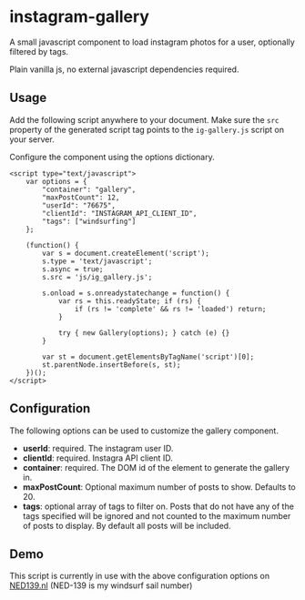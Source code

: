 # instagram-gallery

A small javascript component to load instagram photos for a user, optionally filtered by tags.

Plain vanilla js, no external javascript dependencies required.

## Usage
Add the following script anywhere to your document. Make sure the `src` property of the generated script tag points to the `ig-gallery.js` script on your server. 

Configure the component using the options dictionary.

	<script type="text/javascript">
		var options = {
			"container": "gallery",
			"maxPostCount": 12,
			"userId": "76675",
			"clientId": "INSTAGRAM_API_CLIENT_ID",
			"tags": ["windsurfing"]
		};
		
		(function() {
			var s = document.createElement('script');
			s.type = 'text/javascript';
			s.async = true;
			s.src = 'js/ig_gallery.js';
			
			s.onload = s.onreadystatechange = function() {
				var rs = this.readyState; if (rs) {
					if (rs != 'complete' && rs != 'loaded') return;
				}
				
				try { new Gallery(options); } catch (e) {}
			}
			
			var st = document.getElementsByTagName('script')[0];
			st.parentNode.insertBefore(s, st);
		})();
	</script>

## Configuration

The following options can be used to customize the gallery component.

- **userId**: required. The instagram user ID.
- **clientId**: required. Instagra API client ID.
- **container**: required. The DOM id of the element to generate the gallery in.
- **maxPostCount**: Optional maximum number of posts to show. Defaults to 20.
- **tags**: optional array of tags to filter on. Posts that do not have any of the tags specified will be ignored and not counted to the maximum number of posts to display. By default all posts will be included.

## Demo

This script is currently in use with the above configuration options on [NED139.nl](http://ned139.nl) (NED-139 is my windsurf sail number)




